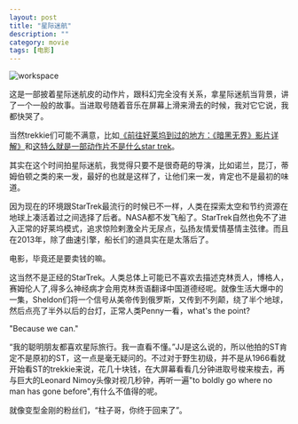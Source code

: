```yaml
---
layout: post
title: "星际迷航"
description: ""
category: movie
tags: [电影]
---
```


![workspace](http://interbbs.b0.upaiyun.com/startrek.jpg)

这是一部披着星际迷航皮的动作片，跟科幻完全没有关系，拿星际迷航当背景，讲了一个一般的故事。当进取号随着音乐在屏幕上滑来滑去的时候，我对它它说，我都快哭了。

当然trekkie们可能不满意，比如[《前往好莱坞到过的地方：《暗黑无界》影片详解》](http://movie.douban.com/review/5965759/)和[这特么就是一部动作片不是什么star trek](http://movie.douban.com/review/5963839/)。

其实在这个时间拍星际迷航，我觉得只要不是很奇葩的导演，比如诺兰，昆汀，蒂姆伯顿之类的来一发，最好的也就是这样了，让他们来一发，肯定也不是最初的味道。

因为现在的环境跟StarTrek最流行的时候已不一样，人类在探索太空和节约资源在地球上凑活着过之间选择了后者。NASA都不发飞船了。StarTrek自然也免不了进入正常的好莱坞模式，追求惊险剌激全片无尿点，弘扬友情爱情基情主弦律。而且在2013年，除了曲速引擎，船长们的道具实在是太落后了。

电影，毕竟还是要卖钱的嘛。

这当然不是正经的StarTrek。人类总体上可能已不喜欢去描述克林贡人，博格人，赛姆伦人了,得多么神经病才会用克林贡语翻译中国道德经呢。就像生活大爆中的一集，Sheldon们将一个信号从美帝传到俄罗斯，又传到不列颠，绕了半个地球，然后点亮了半外以后的台灯，正常人类Penny一看，what's the point? 

"Because we can."

“我的聪明朋友都喜欢星际旅行。我一直看不懂。”JJ是这么说的，所以他拍的ST肯定不是原初的ST，这一点是毫无疑问的。不过对于野生初级，并不是从1966看就开始看ST的trekkie来说，花几十块钱，在大屏幕看看几分钟进取号梭来梭去，再与巨大的Leonard Nimoy头像对视几秒钟，再听一遍"to boldly go where no man has gone before",有什么不值得的呢。

就像变型金刚的粉丝们，“柱子哥，你终于回来了”。